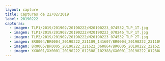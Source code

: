 ```yaml
---
layout: capture
title: Capturas de 22/02/2019
label: 20190222
capturas:
  - imagem: TLP1/2019/201902/20190222/M20190223_074532_TLP_1T.jpg
  - imagem: TLP1/2019/201902/20190222/M20190223_070246_TLP_1T.jpg
  - imagem: TLP2/2019/201902/20190222/M20190223_074532_TLP_2T.jpg
  - imagem: BR0004/BR0004_20190222_231109_141607/BR0004_20190222_231109_141607_stack_59_meteors.jpg
  - imagem: BR0005/BR0005_20190222_221622_360864/BR0005_20190222_221622_360864_stack_55_meteors.jpg
  - imagem: XX0001/XX0001_20190222_012308_102388/XX0001_20190222_012308_102388_stack_19_meteors.jpg
---
```

